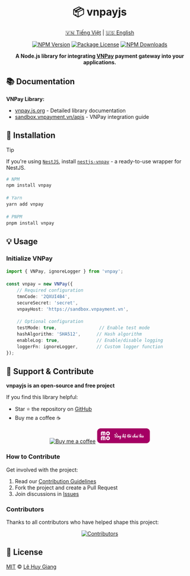 <div align="center">

# 📦 vnpayjs

[🇻🇳 Tiếng Việt](./README.md) | [🇺🇸 English](./README_en-US.md)

[![NPM Version](https://img.shields.io/npm/v/vnpay)](https://www.npmjs.com/package/vnpay)
[![Package License](https://img.shields.io/npm/l/vnpay)](https://www.npmjs.com/package/vnpay)
[![NPM Downloads](https://img.shields.io/npm/d18m/vnpay)](https://www.npmjs.com/package/vnpay)

**A Node.js library for integrating [VNPay](https://vnpay.vn) payment gateway into your applications.**

</div>

## 📚 Documentation

**VNPay Library:**
- [vnpay.js.org](https://vnpay.js.org/) - Detailed library documentation
- [sandbox.vnpayment.vn/apis](https://sandbox.vnpayment.vn/apis) - VNPay integration guide

## 🚀 Installation

> [!TIP]
> If you're using [`NestJS`](https://docs.nestjs.com), install [`nestjs-vnpay`](https://github.com/lehuygiang28/nestjs-vnpay) - a ready-to-use wrapper for NestJS.

```bash
# NPM
npm install vnpay

# Yarn
yarn add vnpay

# PNPM
pnpm install vnpay
```

## 💡 Usage

### Initialize VNPay

```typescript
import { VNPay, ignoreLogger } from 'vnpay';

const vnpay = new VNPay({
    // Required configuration
    tmnCode: '2QXUI4B4',
    secureSecret: 'secret',
    vnpayHost: 'https://sandbox.vnpayment.vn',
    
    // Optional configuration
    testMode: true,                // Enable test mode
    hashAlgorithm: 'SHA512',      // Hash algorithm
    enableLog: true,              // Enable/disable logging
    loggerFn: ignoreLogger,       // Custom logger function
});
```

## 🤝 Support & Contribute

**vnpayjs is an open-source and free project**

If you find this library helpful:
- Star ⭐️ the repository on [GitHub](https://github.com/lehuygiang28/vnpay)
- Buy me a coffee ☕️

<div align="center">

<a href="https://www.buymeacoffee.com/lehuygiang28" target="_blank"><img src="https://img.buymeacoffee.com/button-api/?text=Buy%20me%20a%20coffee&emoji=&slug=lehuygiang28&button_colour=1a1b27&font_colour=ffffff&font_family=Lato&outline_colour=ffffff&coffee_colour=FFDD00" height="40" alt="Buy me a coffee"></a>
<a href="https://me.momo.vn/lehuygiang28" target="_blank"><img src="https://raw.githubusercontent.com/lehuygiang28/about-me/refs/heads/main/public/images/momo-donation.png" height="40" alt="Momo donation"></a>

</div>

### How to Contribute

Get involved with the project:
1. Read our [Contribution Guidelines](.github/CONTRIBUTING.md)
2. Fork the project and create a Pull Request
3. Join discussions in [Issues](https://github.com/lehuygiang28/vnpay/issues)

### Contributors

Thanks to all contributors who have helped shape this project:

<div align="center">

[![Contributors](https://contrib.rocks/image?repo=lehuygiang28/vnpay&max=20)](https://github.com/lehuygiang28/vnpay/graphs/contributors)

</div>

## 📄 License

[MIT](LICENSE) © [Lê Huy Giang](https://github.com/lehuygiang28)

